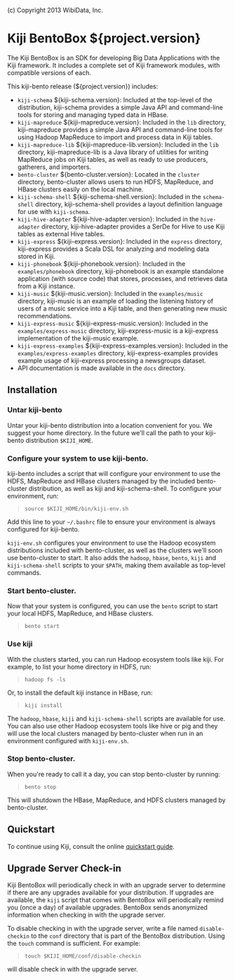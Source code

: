 (c) Copyright 2013 WibiData, Inc.

Kiji BentoBox ${project.version}
================================

The Kiji BentoBox is an SDK for developing Big Data Applications with the
Kiji framework. It includes a complete set of Kiji framework modules,
with compatible versions of each.

This kiji-bento release (${project.version}) includes:

* `kiji-schema` ${kiji-schema.version}: Included at the top-level of the
  distribution, kiji-schema provides a simple Java API and command-line tools
  for storing and managing typed data in HBase.
* `kiji-mapreduce` ${kiji-mapreduce.version}: Included in the `lib` directory,
  kiji-mapreduce provides a simple Java API and command-line tools for using
  Hadoop MapReduce to import and process data in Kiji tables.
* `kiji-mapreduce-lib` ${kiji-mapreduce-lib.version}: Included in the `lib`
  directory, kiji-mapreduce-lib is a Java library of utilities for writing
  MapReduce jobs on Kiji tables, as well as ready to use producers, gatherers,
  and importers.
* `bento-cluster` ${bento-cluster.version}: Located in the `cluster`
  directory, bento-cluster allows users to run HDFS, MapReduce, and HBase
  clusters easily on the local machine.
* `kiji-schema-shell` ${kiji-schema-shell.version}: Included in the
  `schema-shell` directory, kiji-schema-shell provides a layout definition
  language for use with `kiji-schema`.
* `kiji-hive-adapter` ${kiji-hive-adapter.version}: Included in the
  `hive-adapter` directory, kiji-hive-adapter provides a SerDe for
  Hive to use Kiji tables as external Hive tables.
* `kiji-express` ${kiji-express.version}: Included in the `express`
  directory, kiji-express provides a Scala DSL for analyzing and modeling
  data stored in Kiji.
* `kiji-phonebook` ${kiji-phonebook.version}: Included in the
  `examples/phonebook` directory, kiji-phonebook is an example standalone
  application (with source code) that stores, processes, and retrieves data
  from a Kiji instance.
* `kiji-music` ${kiji-music.version}: Included in the
  `examples/music` directory, kiji-music is an example of loading the listening
  history of users of a music service into a Kiji table, and then generating new
  music recommendations.
* `kiji-express-music` ${kiji-express-music.version}: Included in the
  `examples/express-music` directory, kiji-express-music is a kiji-express
  implementation of the kiji-music example.
* `kiji-express-examples` ${kiji-express-examples.version}: Included in the
  `examples/express-examples` directory, kiji-express-examples provides example
  usage of kiji-express processing a newsgroups dataset.
* API documentation is made available in the `docs` directory.

Installation
------------

### Untar kiji-bento
Untar your kiji-bento distribution into a location convenient for
you. We suggest your home directory. In the future we'll call the
path to your kiji-bento distribution `$KIJI_HOME`.

### Configure your system to use kiji-bento.
kiji-bento includes a script that will configure your
environment to use the HDFS, MapReduce and HBase clusters managed by
the included bento-cluster distribution, as well as kiji and
kiji-schema-shell. To configure your environment, run:

> `source $KIJI_HOME/bin/kiji-env.sh`

Add this line to your `~/.bashrc` file to ensure your environment is
always configured for kiji-bento.

`kiji-env.sh` configures your environment to use the Hadoop
ecosystem distributions included with bento-cluster, as well as the
clusters we'll soon use bento-cluster to start. It also adds the
`hadoop`, `hbase`, `bento`, `kiji` and `kiji-schema-shell` scripts to
your `$PATH`, making them available as top-level commands.

### Start bento-cluster.
Now that your system is configured, you can use the `bento` script to
start your local HDFS, MapReduce, and HBase clusters.

> `bento start`

### Use kiji
With the clusters started, you can run Hadoop ecosystem tools like
kiji. For example, to list your home directory in HDFS, run:

> `hadoop fs -ls`

Or, to install the default kiji instance in HBase, run:

> `kiji install`

The `hadoop`, `hbase`, `kiji` and `kiji-schema-shell` scripts are
available for use. You can also use other Hadoop ecosystem tools
like hive or pig and they will use the local clusters managed by
bento-cluster when run in an environment configured with
`kiji-env.sh`.

### Stop bento-cluster.
When you're ready to call it a day, you can stop bento-cluster by
running:

> `bento stop`

This will shutdown the HBase, MapReduce, and HDFS clusters managed by
bento-cluster.

Quickstart
----------

To continue using Kiji, consult the online
[quickstart guide](http://www.kiji.org/getstarted/#Quick_Start_Guide).

Upgrade Server Check-in
------------------------
Kiji BentoBox will periodically check in with an upgrade server to
determine if there are any upgrades available for your distribution.
If upgrades are available, the `kiji` script that comes with BentoBox
will periodically remind you (once a day) of available upgrades.
BentoBox sends anonymized information when checking in with the
upgrade server.

To disable checking in with the upgrade server, write a file named
`disable-checkin` to the `conf` directory that is part of the
BentoBox distribution. Using the `touch` command is sufficient. For
example:

> `touch $KIJI_HOME/conf/disable-checkin`

will disable check in with the upgrade server.

